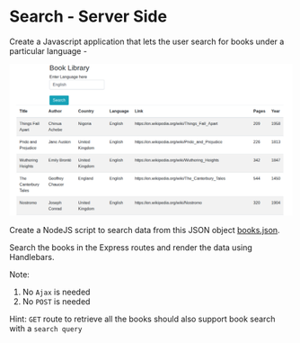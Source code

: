 # Search - Server Side

Create a Javascript application that lets the user search for books under a particular language - 

![book library](book-library.png)

Create a NodeJS script to search data from this JSON object [books.json](books.json).

Search the books in the Express routes and render the data using Handlebars.

Note: 
1. No `Ajax` is needed
2. No `POST` is needed

Hint:
`GET` route to retrieve all the books should also support book search with a `search query`
